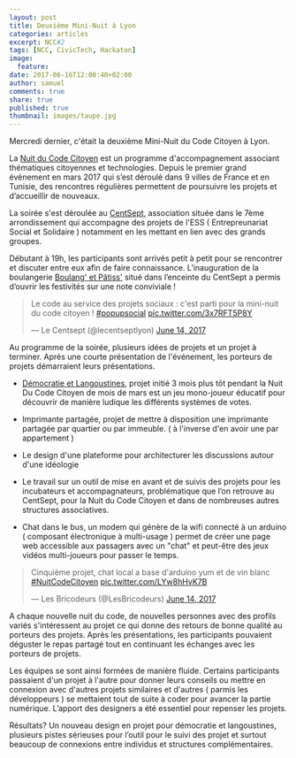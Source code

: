 ```yaml
---
layout: post
title: Deuxième Mini-Nuit à Lyon
categories: articles
excerpt: NCC#2
tags: [NCC, CivicTech, Hackaton]
image:
  feature:
date: 2017-06-16T12:00:40+02:00
author: samuel
comments: true
share: true
published: true
thumbnail: images/taupe.jpg
---
```



Mercredi dernier, c'était la deuxième Mini-Nuit du Code Citoyen à Lyon.

La [Nuit du Code Citoyen](https://codecitoyen.github.io/) est un programme d'accompagnement associant thématiques citoyennes et technologies. Depuis le premier grand événement en mars 2017 qui s’est déroulé dans 9 villes de France et en Tunisie, des rencontres régulières permettent de poursuivre les projets et d’accueillir de nouveaux.


La soirée s'est déroulée au [CentSept](http://www.lecentsept.fr/), association située dans le 7ème arrondissement qui accompagne des projets de l'ESS ( Entrepreunariat Social et Solidaire ) notamment en les mettant en lien avec des grands groupes.

Débutant à 19h, les participants sont arrivés petit à petit pour se rencontrer et discuter entre eux afin de faire connaissance. L’inauguration de la boulangerie [Boulang' et Pâtiss'](https://cuisineitinerante.com/) situé dans  l’enceinte du CentSept a permis d’ouvrir les festivités sur une note conviviale !

<blockquote class="twitter-tweet" data-lang="en"><p lang="fr" dir="ltr">Le code au service des projets sociaux : c&#39;est parti pour la mini-nuit du code citoyen ! <a href="https://twitter.com/hashtag/popupsocial?src=hash">#popupsocial</a> <a href="https://t.co/3x7RFT5P8Y">pic.twitter.com/3x7RFT5P8Y</a></p>&mdash; Le Centsept (@lecentseptlyon) <a href="https://twitter.com/lecentseptlyon/status/875048649633431552">June 14, 2017</a></blockquote>
<script async src="//platform.twitter.com/widgets.js" charset="utf-8"></script>

Au programme de la soirée, plusieurs idées de projets et un projet à terminer. Après une courte présentation de l'événement, les porteurs de projets démarraient leurs présentations.

- [Démocratie et Langoustines](https://codecitoyen.github.io/Demoscampi/#/), projet initié 3 mois plus tôt pendant la Nuit Du Code Citoyen de mois de mars est un jeu mono-joueur éducatif pour découvrir de manière ludique les différents systèmes de votes.

- Imprimante partagée, projet de mettre à disposition une imprimante partagée par quartier ou par immeuble. ( à l'inverse d'en avoir une par appartement )

- Le design d'une plateforme pour architecturer les discussions autour d'une idéologie

- Le travail sur un outil de mise en avant et de suivis des projets pour les incubateurs et accompagnateurs, problématique que l’on retrouve au CentSept, pour la Nuit du Code Citoyen et dans de nombreuses autres structures associatives.

- Chat dans le bus, un modem qui génère de la wifi connecté à un arduino ( composant électronique à multi-usage ) permet de créer une page web accessible aux passagers avec un "chat" et peut-être des jeux vidéos multi-joueurs pour passer le temps.

<blockquote class="twitter-tweet" data-lang="en"><p lang="fr" dir="ltr">Cinquième projet, chat local a base d&#39;arduino yum et de vin blanc <a href="https://twitter.com/hashtag/NuitCodeCitoyen?src=hash">#NuitCodeCitoyen</a> <a href="https://t.co/LYw8hHvK7B">pic.twitter.com/LYw8hHvK7B</a></p>&mdash; Les Bricodeurs (@LesBricodeurs) <a href="https://twitter.com/LesBricodeurs/status/875067535133224960">June 14, 2017</a></blockquote>
<script async src="//platform.twitter.com/widgets.js" charset="utf-8"></script>


A chaque nouvelle nuit du code, de nouvelles personnes avec des profils variés s'intéressent au projet ce qui donne des retours de bonne qualité au porteurs des projets. Après les présentations, les participants pouvaient déguster le repas partagé tout en continuant les échanges avec les porteurs de projets.

Les équipes se sont ainsi formées de manière fluide. Certains participants passaient d'un projet à l'autre pour donner leurs conseils ou mettre en connexion avec d'autres projets similaires et d'autres ( parmis les développeurs ) se mettaient tout de suite à coder pour avancer la partie numérique. L’apport des designers a été essentiel pour repenser les projets.

Résultats?
Un nouveau design en projet pour démocratie et langoustines, plusieurs pistes sérieuses pour l’outil pour le suivi des projet et surtout beaucoup de connexions entre individus et structures complémentaires.

